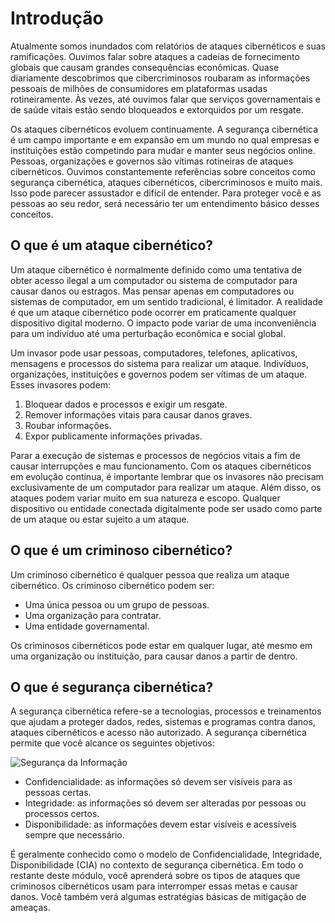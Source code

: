 # Introdução

Atualmente somos inundados com relatórios de ataques cibernéticos e suas ramificações. Ouvimos falar sobre ataques a cadeias de fornecimento globais que causam grandes consequências econômicas. Quase diariamente descobrimos que cibercriminosos roubaram as informações pessoais de milhões de consumidores em plataformas usadas rotineiramente. Às vezes, até ouvimos falar que serviços governamentais e de saúde vitais estão sendo bloqueados e extorquidos por um resgate.

Os ataques cibernéticos evoluem continuamente. A segurança cibernética é um campo importante e em expansão em um mundo no qual empresas e instituições estão competindo para mudar e manter seus negócios online. Pessoas, organizações e governos são vítimas rotineiras de ataques cibernéticos. Ouvimos constantemente referências sobre conceitos como segurança cibernética, ataques cibernéticos, cibercriminosos e muito mais. Isso pode parecer assustador e difícil de entender. Para proteger você e as pessoas ao seu redor, será necessário ter um entendimento básico desses conceitos.

## O que é um ataque cibernético?

Um ataque cibernético é normalmente definido como uma tentativa de obter acesso ilegal a um computador ou sistema de computador para causar danos ou estragos. Mas pensar apenas em computadores ou sistemas de computador, em um sentido tradicional, é limitador. A realidade é que um ataque cibernético pode ocorrer em praticamente qualquer dispositivo digital moderno. O impacto pode variar de uma inconveniência para um indivíduo até uma perturbação econômica e social global.

Um invasor pode usar pessoas, computadores, telefones, aplicativos, mensagens e processos do sistema para realizar um ataque. Indivíduos, organizações, instituições e governos podem ser vítimas de um ataque. Esses invasores podem:

1. Bloquear dados e processos e exigir um resgate.
2. Remover informações vitais para causar danos graves.
3. Roubar informações.
4. Expor publicamente informações privadas.

Parar a execução de sistemas e processos de negócios vitais a fim de causar interrupções e mau funcionamento.
Com os ataques cibernéticos em evolução contínua, é importante lembrar que os invasores não precisam exclusivamente de um computador para realizar um ataque. Além disso, os ataques podem variar muito em sua natureza e escopo. Qualquer dispositivo ou entidade conectada digitalmente pode ser usado como parte de um ataque ou estar sujeito a um ataque.

## O que é um criminoso cibernético?

Um criminoso cibernético é qualquer pessoa que realiza um ataque cibernético. Os criminoso cibernético podem ser:

* Uma única pessoa ou um grupo de pessoas.
* Uma organização para contratar.
* Uma entidade governamental.

Os criminosos cibernéticos pode estar em qualquer lugar, até mesmo em uma organização ou instituição, para causar danos a partir de dentro.

## O que é segurança cibernética?

A segurança cibernética refere-se a tecnologias, processos e treinamentos que ajudam a proteger dados, redes, sistemas e programas contra danos, ataques cibernéticos e acesso não autorizado. A segurança cibernética permite que você alcance os seguintes objetivos:

![Segurança da Informação](https://learn.microsoft.com/pt-br/training/wwl-sci/describe-basic-cybersecurity-threats-attacks-mitigations/media/confidentiality-integrity-availability-triangle.png)

* Confidencialidade: as informações só devem ser visíveis para as pessoas certas.
* Integridade: as informações só devem ser alteradas por pessoas ou processos certos.
* Disponibilidade: as informações devem estar visíveis e acessíveis sempre que necessário.

É geralmente conhecido como o modelo de Confidencialidade, Integridade, Disponibilidade (CIA) no contexto de segurança cibernética. Em todo o restante deste módulo, você aprenderá sobre os tipos de ataques que criminosos cibernéticos usam para interromper essas metas e causar danos. Você também verá algumas estratégias básicas de mitigação de ameaças.

